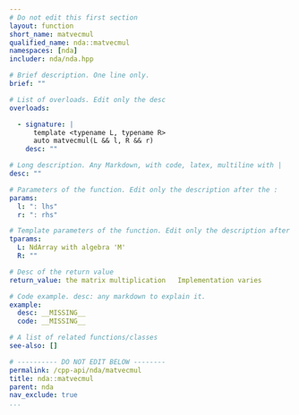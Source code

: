 ```yaml
---
# Do not edit this first section
layout: function
short_name: matvecmul
qualified_name: nda::matvecmul
namespaces: [nda]
includer: nda/nda.hpp

# Brief description. One line only.
brief: ""

# List of overloads. Edit only the desc
overloads:

  - signature: |
      template <typename L, typename R>
      auto matvecmul(L && l, R && r)
    desc: ""

# Long description. Any Markdown, with code, latex, multiline with |
desc: ""

# Parameters of the function. Edit only the description after the :
params:
  l: ": lhs"
  r: ": rhs"

# Template parameters of the function. Edit only the description after the :
tparams:
  L: NdArray with algebra 'M'
  R: ""

# Desc of the return value
return_value: the matrix multiplication   Implementation varies

# Code example. desc: any markdown to explain it.
example:
  desc: __MISSING__
  code: __MISSING__

# A list of related functions/classes
see-also: []

# ---------- DO NOT EDIT BELOW --------
permalink: /cpp-api/nda/matvecmul
title: nda::matvecmul
parent: nda
nav_exclude: true
...
```


